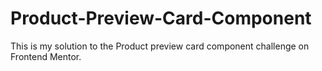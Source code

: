 # Product-Preview-Card-Component
This is my solution to the Product preview card component challenge on Frontend Mentor.
